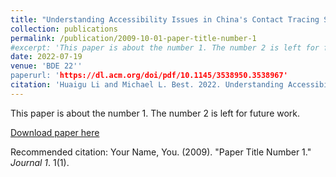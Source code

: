 ```yaml
---
title: "Understanding Accessibility Issues in China's Contact Tracing Systems During the COVID-19 Pandemic for Visually Impaired People"
collection: publications
permalink: /publication/2009-10-01-paper-title-number-1
#excerpt: 'This paper is about the number 1. The number 2 is left for future work.'
date: 2022-07-19
venue: 'BDE 22''
paperurl: 'https://dl.acm.org/doi/pdf/10.1145/3538950.3538967'
citation: 'Huaigu Li and Michael L. Best. 2022. Understanding Accessibility Issues in China's Contact Tracing Systems During the COVID-19 Pandemic for Visually Impaired People. In Proceedings of the 4th International Conference on Big Data Engineering (BDE '22). Association for Computing Machinery, New York, NY, USA, 127–133. https://doi.org/10.1145/3538950.3538967'
---
```

This paper is about the number 1. The number 2 is left for future work.

[Download paper here](https://dl.acm.org/doi/pdf/10.1145/3538950.3538967)

Recommended citation: Your Name, You. (2009). "Paper Title Number 1." <i>Journal 1</i>. 1(1).
